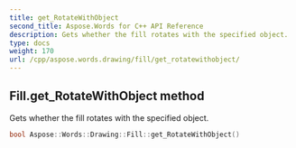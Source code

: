 ```yaml
---
title: get_RotateWithObject
second_title: Aspose.Words for C++ API Reference
description: Gets whether the fill rotates with the specified object.
type: docs
weight: 170
url: /cpp/aspose.words.drawing/fill/get_rotatewithobject/
---
```

## Fill.get_RotateWithObject method


Gets whether the fill rotates with the specified object.

```cpp
bool Aspose::Words::Drawing::Fill::get_RotateWithObject()
```

